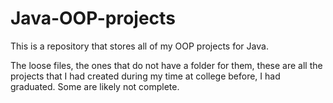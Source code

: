 # Java-OOP-projects
This is a repository that stores all of my OOP projects for Java.

The loose files, the ones that do not have a folder for them, these are all the projects that I had created during my time at college before,
I had graduated. Some are likely not complete. 
